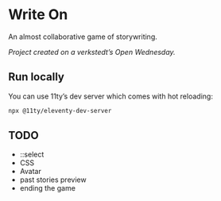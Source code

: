 # Write On

An almost collaborative game of storywriting.

_Project created on a verkstedt’s Open Wednesday._

## Run locally

You can use 11ty’s dev server which comes with hot reloading:

```sh
npx @11ty/eleventy-dev-server
```

## TODO

- ::select
- CSS
- Avatar
- past stories preview
- ending the game
